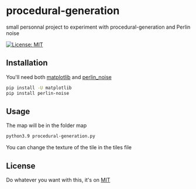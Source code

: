 # procedural-generation
small personnal project to experiment with procedural-generation and Perlin noise

 [![License: MIT](https://img.shields.io/badge/License-MIT-yellow.svg)](https://opensource.org/licenses/MIT)                    


## Installation

You'll need both [matplotlib](https://matplotlib.org/stable/users/installing/index.html) and [perlin_noise](https://pypi.org/project/perlin-noise/#description)

```bash
pip install -U matplotlib
pip install perlin-noise
```

## Usage
The map will be in the folder map
```bash
python3.9 procedural-generation.py
```
You can change the texture of the tile in the tiles file

## License
Do whatever you want with this, it's on [MIT](https://choosealicense.com/licenses/mit/)
